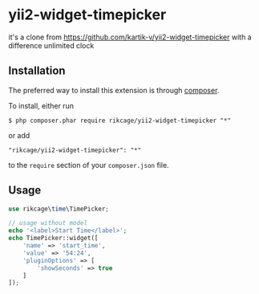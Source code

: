 yii2-widget-timepicker
======================

it's a clone from https://github.com/kartik-v/yii2-widget-timepicker with a difference unlimited clock

## Installation

The preferred way to install this extension is through [composer](http://getcomposer.org/download/).

To install, either run

```
$ php composer.phar require rikcage/yii2-widget-timepicker "*"
```

or add

```
"rikcage/yii2-widget-timepicker": "*"
```

to the ```require``` section of your `composer.json` file.

## Usage

```php
use rikcage\time\TimePicker;

// usage without model
echo '<label>Start Time</label>';
echo TimePicker::widget([
	'name' => 'start_time', 
	'value' => '54:24',
	'pluginOptions' => [
		'showSeconds' => true
	]
]);
```
